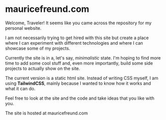 # mauricefreund.com

Welcome, Traveler! It seems like you came across the repository for my personal website.

I am not necessarily trying to get hired with this site but create a place where I can experiment with
different technologies and where I can showcase some of my projects.

Currently the site is in a, let's say, _minimalistic_ state. I'm hoping to find more time to add some cool stuff and, even more importantly, build some side projects to actually show on the site.

The current version is a static html site. Instead of writing CSS myself, I am using **TailwindCSS**, mainly because I wanted to know how it works and what it can do.

Feel free to look at the site and the code and take ideas that you like with you.

The site is hosted at mauricefreund.com
